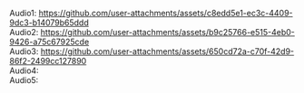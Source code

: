 Audio1: https://github.com/user-attachments/assets/c8edd5e1-ec3c-4409-9dc3-b14079b65ddd <br />
Audio2: https://github.com/user-attachments/assets/b9c25766-e515-4eb0-9426-a75c67925cde <br />
Audio3: https://github.com/user-attachments/assets/650cd72a-c70f-42d9-86f2-2499cc127890 <br />
Audio4: <br />
Audio5:
